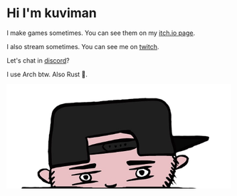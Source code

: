 # Hi I'm kuviman

I make games sometimes. You can see them on my [itch.io page](https://kuviman.itch.io).

I also stream sometimes. You can see me on [twitch](https://twitch.tv/kuviman).

Let's chat in [discord](https://discord.gg/qPuvJ3fT7u)?

I use Arch btw. Also Rust 🦀.

![pic](picture.png)
